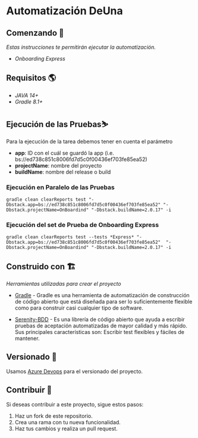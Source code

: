 # Automatización DeUna

## Comenzando 🚀

_Estas instrucciones te permitirán ejecutar la automatización._

* _Onboarding Express_

## Requisitos 🌎

* _JAVA 14+_
* _Gradle 8.1+_


## Ejecución de las Pruebas⛷️

Para la ejecución de la tarea debemos tener en cuenta el parámetro

* **app**: ID con el cuál se guardó la app (i.e. bs://ed738c851c8006fd7d5c0f00436ef703fe85ea52)
* **projectName**: nombre del proyecto
* **buildName**: nombre del release o build

### Ejecución en Paralelo de las Pruebas

```
gradle clean clearReports test "-Dbstack.app=bs://ed738c851c8006fd7d5c0f00436ef703fe85ea52" "-Dbstack.projectName=OnBoardind" "-Dbstack.buildName=2.0.17" -i

```

### Ejecución del set de Prueba de Onboarding Express

```
gradle clean clearReports test --tests *Express* "-Dbstack.app=bs://ed738c851c8006fd7d5c0f00436ef703fe85ea52"  "-Dbstack.projectName=OnBoardind" "-Dbstack.buildName=2.0.17" -i

```

## Construido con 🏗️

_Herramientas utilizadas para crear el proyecto_

* [Gradle](https://gradle.org/) - Gradle es una herramienta de automatización de construcción de código abierto
  que está diseñada para ser lo suficientemente flexible como para construir casi cualquier tipo de software.

* [Serenity-BDD](https://serenity-bdd.github.io/) - Es una librería de código abierto que ayuda a escribir pruebas de
  aceptación automatizadas de mayor calidad y más rápido. Sus principales características son: Escribir test flexibles y
  fáciles de mantener.

## Versionado 📌

Usamos [Azure Devops](https://BancoPichinchaEC@dev.azure.com/BancoPichinchaEC/CD-BreakingCash/_git/deuna-aut-ap-android) para el versionado del proyecto.

## Contribuir 💪 
Si deseas contribuir a este proyecto, sigue estos pasos:

1. Haz un fork de este repositorio.
2. Crea una rama con tu nueva funcionalidad.
3. Haz tus cambios y realiza un pull request.
